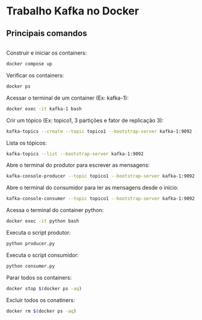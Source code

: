 # Trabalho Kafka no Docker

## Principais comandos

```bash
```



Construir e iniciar os containers:
```bash
docker compose up
```
Verificar os containers:
```bash
docker ps
```
Acessar o terminal de um container (Ex: kafka-1):
```bash
docker exec -it kafka-1 bash
```
Crir um tópico (Ex: topico1, 3 partições e fator de replicação 3):
```bash
kafka-topics --create --topic topico1 --bootstrap-server kafka-1:9092 --partitions 3 --replication-factor 3
```
Lista os tópicos:
```bash
kafka-topics --list --bootstrap-server kafka-1:9092
```
Abre o terminal do produtor para escrever as mensagens:
```bash
kafka-console-producer --topic topico1 --bootstrap-server kafka-1:9092
```
Abre o terminal do consumidor para ler as mensagens desde o início:
```bash
kafka-console-consumer --topic topico1 --bootstrap-server kafka-1:9092 --from-beginning
```
Acessa o terminal do container python:
```bash
docker exec -it python bash
```
Executa o script produtor:
```bash
python producer.py
```
Executa o script consumidor:
```bash
python consumer.py
```
Parar todos os containers:
```bash
docker stop $(docker ps -aq)
```
Excluir todos os conatiners:
```bash
docker rm $(docker ps -aq)
```